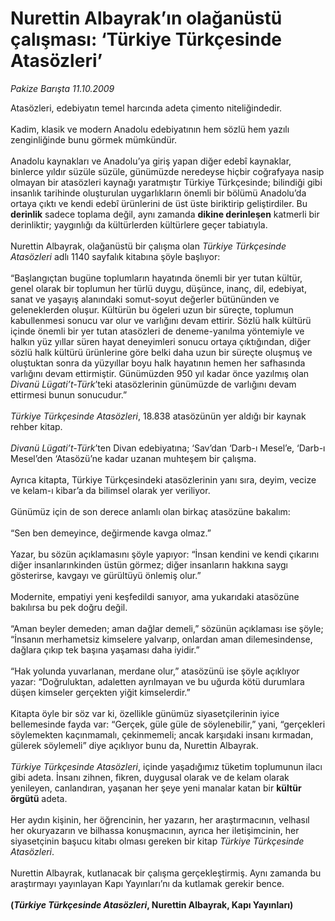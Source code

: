 # Nurettin Albayrak’ın olağanüstü çalışması: ‘Türkiye Türkçesinde Atasözleri’

*Pakize Barışta 11.10.2009*

<div class="taraf_structure_2col_1zq">
<div class="margen_n">



 <p>Atasözleri, edebiyatın temel harcında adeta çimento niteliğindedir. <br/><br/>Kadim, klasik ve modern Anadolu edebiyatının hem sözlü hem yazılı zenginliğinde bunu görmek mümkündür. <br/><br/>Anadolu kaynakları ve Anadolu’ya giriş yapan diğer edebî kaynaklar, binlerce yıldır süzüle süzüle, günümüzde neredeyse hiçbir coğrafyaya nasip olmayan bir atasözleri kaynağı yaratmıştır Türkiye Türkçesinde; bilindiği gibi insanlık tarihinde oluşturulan uygarlıkların önemli bir bölümü Anadolu’da ortaya çıktı ve kendi edebî ürünlerini de üst üste biriktirip geliştirdiler. Bu <b>derinlik</b> sadece toplama değil, aynı zamanda <b>dikine derinleşen</b> katmerli bir derinliktir; yaygınlığı da kültürlerden kültürlere geçer tabiatıyla. <br/><br/>Nurettin Albayrak, olağanüstü bir çalışma olan <i>Türkiye Türkçesinde Atasözleri </i>adlı 1140 sayfalık kitabına şöyle başlıyor: <br/><br/>“Başlangıçtan bugüne toplumların hayatında önemli bir yer tutan kültür, genel olarak bir toplumun her türlü duygu, düşünce, inanç, dil, edebiyat, sanat ve yaşayış alanındaki somut-soyut değerler bütününden ve geleneklerden oluşur. Kültürün bu ögeleri uzun bir süreçte, toplumun kabullenmesi sonucu var olur ve varlığını devam ettirir. Sözlü halk kültürü içinde önemli bir yer tutan atasözleri de deneme-yanılma yöntemiyle ve halkın yüz yıllar süren hayat deneyimleri sonucu ortaya çıktığından, diğer sözlü halk kültürü ürünlerine göre belki daha uzun bir süreçte oluşmuş ve oluştuktan sonra da yüzyıllar boyu halk hayatının hemen her safhasında varlığını devam ettirmiştir. Günümüzden 950 yıl kadar önce yazılmış olan <i>Divanü Lügati’t-Türk</i>’teki atasözlerinin günümüzde de varlığını devam ettirmesi bunun sonucudur.”<i> <br/><br/>Türkiye Türkçesinde Atasözleri</i>, 18.838 atasözünün yer aldığı bir kaynak rehber kitap.<i> <br/><br/>Divanü Lügati’t-Türk</i>’ten Divan edebiyatına; ‘Sav’dan ‘Darb-ı Mesel’e, ‘Darb-ı Mesel’den ‘Atasözü’ne kadar uzanan muhteşem bir çalışma. <br/><br/>Ayrıca kitapta, Türkiye Türkçesindeki atasözlerinin yanı sıra, deyim, vecize ve kelam-ı kibar’a da bilimsel olarak yer veriliyor. <br/><br/>Günümüz için de son derece anlamlı olan birkaç atasözüne bakalım: <br/><br/>“Sen ben demeyince, değirmende kavga olmaz.” <br/><br/>Yazar, bu sözün açıklamasını şöyle yapıyor: “İnsan kendini ve kendi çıkarını diğer insanlarınkinden üstün görmez; diğer insanların hakkına saygı gösterirse, kavgayı ve gürültüyü önlemiş olur.” <br/><br/>Modernite, empatiyi yeni keşfedildi sanıyor, ama yukarıdaki atasözüne bakılırsa bu pek doğru değil. <br/><br/>“Aman beyler demeden; aman dağlar demeli,” sözünün açıklaması ise şöyle; “İnsanın merhametsiz kimselere yalvarıp, onlardan aman dilemesindense, dağlara çıkıp tek başına yaşaması daha iyidir.” <br/><br/>“Hak yolunda yuvarlanan, merdane olur,” atasözünü ise şöyle açıklıyor yazar: “Doğruluktan, adaletten ayrılmayan ve bu uğurda kötü durumlara düşen kimseler gerçekten yiğit kimselerdir.” <br/><br/>Kitapta öyle bir söz var ki, özellikle günümüz siyasetçilerinin iyice bellemesinde fayda var: “Gerçek, güle güle de söylenebilir,” yani, “gerçekleri söylemekten kaçınmamalı, çekinmemeli; ancak karşıdaki insanı kırmadan, gülerek söylemeli” diye açıklıyor bunu da, Nurettin Albayrak.<i> <br/><br/>Türkiye Türkçesinde Atasözleri</i>, içinde yaşadığımız tüketim toplumunun ilacı gibi adeta. İnsanı zihnen, fikren, duygusal olarak ve de kelam olarak yenileyen, canlandıran, yaşanan her şeye yeni manalar katan bir <b>kültür örgütü</b> adeta. <br/><br/>Her aydın kişinin, her öğrencinin, her yazarın, her araştırmacının, velhasıl her okuryazarın ve bilhassa konuşmacının, ayrıca her iletişimcinin, her siyasetçinin başucu kitabı olması gereken bir kitap <i>Türkiye Türkçesinde Atasözleri</i>. <br/><br/>Nurettin Albayrak, kutlanacak bir çalışma gerçekleştirmiş. Aynı zamanda bu araştırmayı yayınlayan Kapı Yayınları’nı da kutlamak gerekir bence.<b> <br/><br/>(<i>Türkiye Türkçesinde Atasözleri</i>, Nurettin Albayrak, Kapı Yayınları)</b></p>
<br/>
<br/>
<br/>



<br/>


<div id="taraf_not">
</div>

</div>


</div>
